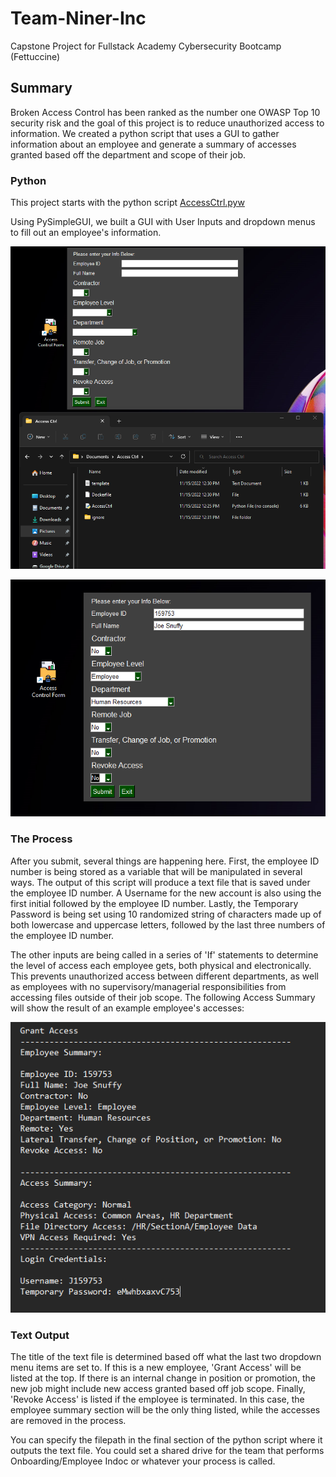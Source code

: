 # Team-Niner-Inc
Capstone Project for Fullstack Academy Cybersecurity Bootcamp (Fettuccine)

## Summary
Broken Access Control has been ranked as the number one OWASP Top 10 security risk and the goal of this project is to reduce unauthorized access to information. We created a python script that uses a GUI to gather information about an employee and generate a summary of accesses granted based off the department and scope of their job.

### Python
This project starts with the python script [AccessCtrl.pyw](https://github.com/njnelso/Team-Niner-Inc/blob/main/AccessCtrl.pyw)

Using PySimpleGUI, we built a GUI with User Inputs and dropdown menus to fill out an employee's information.

![alt text](https://github.com/njnelso/Team-Niner-Inc/blob/main/Pic1.png?raw=true)

![alt text](https://github.com/njnelso/Team-Niner-Inc/blob/main/Pic2.png?raw=true)

### The Process
After you submit, several things are happening here. First, the employee ID number is being stored as a variable that will be manipulated in several ways. The output of this script will produce a text file that is saved under the employee ID number. A Username for the new account is also using the first initial followed by the employee ID number. Lastly, the Temporary Password is being set using 10 randomized string of characters made up of both lowercase and uppercase letters, followed by the last three numbers of the employee ID number.

The other inputs are being called in a series of 'If' statements to determine the level of access each employee gets, both physical and electronically. This prevents unauthorized access between different departments, as well as employees with no supervisory/managerial responsibilities from accessing files outside of their job scope. The following Access Summary will show the result of an example employee's accesses:

![alt text](https://github.com/njnelso/Team-Niner-Inc/blob/main/Pic5.png?raw=true)

### Text Output
The title of the text file is determined based off what the last two dropdown menu items are set to. If this is a new employee, 'Grant Access' will be listed at the top. If there is an internal change in position or promotion, the new job might include new access granted based off job scope. Finally, 'Revoke Access' is listed if the employee is terminated. In this case, the employee summary section will be the only thing listed, while the accesses are removed in the process.

You can specify the filepath in the final section of the python script where it outputs the text file. You could set a shared drive for the team that performs Onboarding/Employee Indoc or whatever your process is called.
